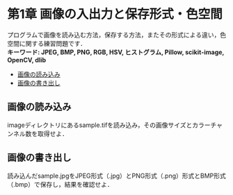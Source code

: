 # 第1章 画像の入出力と保存形式・色空間

プログラムで画像を読み込む方法，保存する方法，またその形式による違い，色空間に関する練習問題です．  
__キーワード: JPEG, BMP, PNG, RGB, HSV, ヒストグラム, Pillow, scikit-image, OpenCV, dlib__

- [画像の読み込み](#imread)
- [画像の書き出し](#imsave)

## <a name ="imread">画像の読み込み
imageディレクトリにあるsample.tifを読み込み，その画像サイズとカラーチャンネル数を取得せよ．

## <a name ="imsave">画像の書き出し
読み込んだsample.jpgをJPEG形式（.jpg）とPNG形式（.png）形式とBMP形式（.bmp）で保存し，結果を確認せよ．
